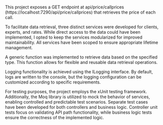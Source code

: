 This project exposes a GET endpoint at api/price/callprices (https://localhost:7290/api/price/callprices) that retrieves the price of each call.

To facilitate data retrieval, three distinct services were developed for clients, experts, and rates. While direct access to the data could have been implemented, I opted to keep the services modularized for improved maintainability. All services have been scoped to ensure appropriate lifetime management.

A generic function was implemented to retrieve data based on the specified type. This function allows for flexible and reusable data retrieval operations.

Logging functionality is achieved using the ILogging interface. By default, logs are written to the console, but the logging configuration can be customized according to specific requirements.

For testing purposes, the project employs the xUnit testing framework. Additionally, the Moq library is utilized to mock the behavior of services, enabling controlled and predictable test scenarios. Separate test cases have been developed for both controllers and business logic. Controller unit tests focus on validating API path functionality, while business logic tests ensure the correctness of the implemented logic.